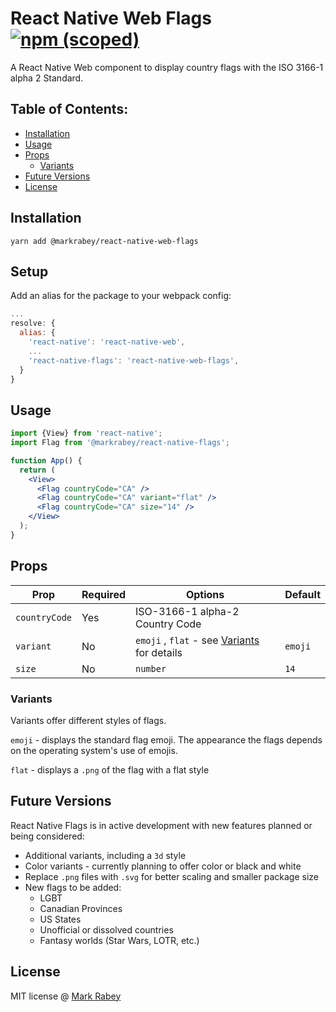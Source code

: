 # React Native Web Flags [![npm (scoped)](https://img.shields.io/npm/v/@markrabey/react-native-web-flags)](https://www.npmjs.com/@markrabey/react-native-web-flags)

A React Native Web component to display country flags with the ISO 3166-1 alpha 2 Standard.

## Table of Contents:

- [Installation](#installation)
- [Usage](#usage)
- [Props](#props)
  - [Variants](#variants)
- [Future Versions](#future-versions)
- [License](#license)

## Installation

```
yarn add @markrabey/react-native-web-flags
```

## Setup

Add an alias for the package to your webpack config:

```js
...
resolve: {
  alias: {
    'react-native': 'react-native-web',
    ...
    'react-native-flags': 'react-native-web-flags',
  }
}

```

## Usage

```jsx
import {View} from 'react-native';
import Flag from '@markrabey/react-native-flags';

function App() {
  return (
    <View>
      <Flag countryCode="CA" />
      <Flag countryCode="CA" variant="flat" />
      <Flag countryCode="CA" size="14" />
    </View>
  );
}
```

## Props

| Prop          | Required | Options                                                  | Default |
| ------------- | -------- | -------------------------------------------------------- | ------- |
| `countryCode` | Yes      | ISO-3166-1 alpha-2 Country Code                          |
| `variant`     | No       | `emoji` , `flat` - see [Variants](#variants) for details | `emoji` |
| `size`        | No       | `number`                                                 | `14`    |

### Variants

Variants offer different styles of flags.

`emoji` - displays the standard flag emoji. The appearance the flags depends on the operating system's use of emojis.

`flat` - displays a `.png` of the flag with a flat style

## Future Versions

React Native Flags is in active development with new features planned or being considered:

- Additional variants, including a `3d` style
- Color variants - currently planning to offer color or black and white
- Replace `.png` files with `.svg` for better scaling and smaller package size
- New flags to be added:
  - LGBT
  - Canadian Provinces
  - US States
  - Unofficial or dissolved countries
  - Fantasy worlds (Star Wars, LOTR, etc.)

## License

MIT license @ [Mark Rabey](markrabey.com)
